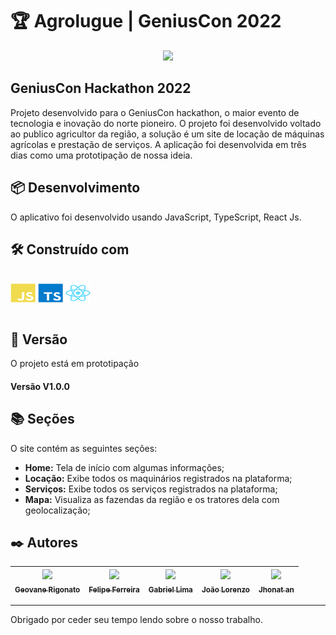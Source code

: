 # :trophy: Agrolugue | GeniusCon 2022

<p align="center">
  <img src="preview.gif" />
</p>

## GeniusCon Hackathon 2022

Projeto desenvolvido para o GeniusCon hackathon, o maior evento de tecnologia e inovação do norte pioneiro. O projeto foi desenvolvido voltado ao publico agricultor da região, a solução é um site de locação de máquinas agrícolas e prestação de serviços. A aplicação foi desenvolvida em três dias como uma prototipação de nossa ideia.

## 📦 Desenvolvimento

O aplicativo foi desenvolvido usando JavaScript, TypeScript, React Js.

## 🛠️ Construído com

<div style="display: inline_block"><br>
  <img align="center" alt="Felipe-Js" height="30" width="40" src="https://raw.githubusercontent.com/devicons/devicon/master/icons/javascript/javascript-plain.svg">
  <img align="center" alt="Felipe-Ts" height="30" width="40" src="https://raw.githubusercontent.com/devicons/devicon/master/icons/typescript/typescript-plain.svg">
  <img align="center" alt="Felipe-React" height="30" width="40" src="https://raw.githubusercontent.com/devicons/devicon/master/icons/react/react-original.svg">
</div><br>

## 📌 Versão

O projeto está em prototipação

#### Versão V1.0.0

## 📚 Seções

O site contém as seguintes seções:

- **Home:** Tela de início com algumas informações;
- **Locação:** Exibe todos os maquinários registrados na plataforma;
- **Serviços:** Exibe todos os serviços registrados na plataforma;
- **Mapa:** Visualiza as fazendas da região e os tratores dela com geolocalização;


## ✒️ Autores
| [<img src="https://avatars.githubusercontent.com/GeovaneRigonato" width=115><br><sub>Geovane Rigonato</sub>](https://github.com/GeovaneRigonato) | [<img src="https://avatars.githubusercontent.com/u/48157305?v=4" width=115><br><sub>Felipe Ferreira</sub>](https://github.com/FelipeFerreiraDev) | [<img src="https://avatars.githubusercontent.com/u/42157830?v=4" width=115><br><sub>Gabriel Lima</sub>](https://github.com/Gabriellimmaa) | [<img src="https://avatars.githubusercontent.com/u/88116603?v=4" width=115><br><sub>João Lorenzo</sub>](https://github.com/lorenzoMalutta) | [<img src="https://avatars.githubusercontent.com/Jh0wjso" width=115><br><sub>Jhonat an</sub>](https://github.com/Jh0wjso) |
| :---: | :---: | :---: | :---: | :---: 


---
Obrigado por ceder seu tempo lendo sobre o nosso trabalho.
